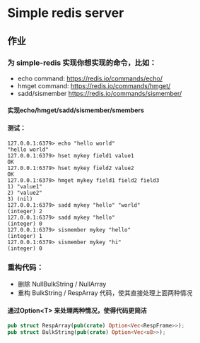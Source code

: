 # Simple redis server

## 作业
### 为 simple-redis 实现你想实现的命令，比如：
- echo command:  https://redis.io/commands/echo/
- hmget command:  https://redis.io/commands/hmget/
- sadd/sismember  https://redis.io/commands/sismember/

#### 实现echo/hmget/sadd/sismember/smembers
#### 测试：
```shell
127.0.0.1:6379> echo "hello world"
"hello world"
127.0.0.1:6379> hset mykey field1 value1
OK
127.0.0.1:6379> hset mykey field2 value2
OK
127.0.0.1:6379> hmget mykey field1 field2 field3
1) "value1"
2) "value2"
3) (nil)
127.0.0.1:6379> sadd mykey "hello" "world"
(integer) 2
127.0.0.1:6379> sadd mykey "hello"
(integer) 0
127.0.0.1:6379> sismember mykey "hello"
(integer) 1
127.0.0.1:6379> sismember mykey "hi"
(integer) 0
```

### 重构代码：
- 删除 NullBulkString / NullArray
- 重构 BulkString / RespArray 代码，使其直接处理上面两种情况

#### 通过Option\<T\> 来处理两种情况，使得代码更简洁
```rust
pub struct RespArray(pub(crate) Option<Vec<RespFrame>>);
pub struct BulkString(pub(crate) Option<Vec<u8>>);
```
